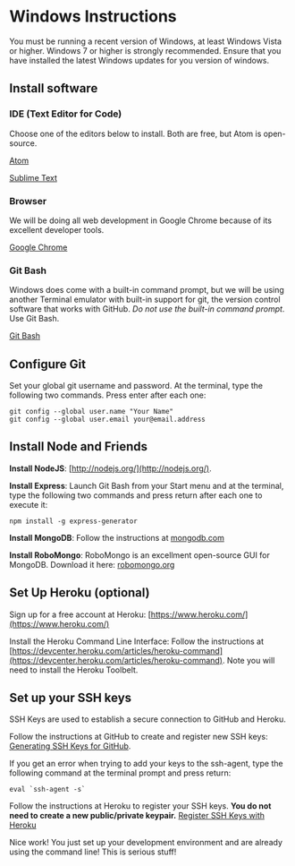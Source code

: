 Windows Instructions
====

You must be running a recent version of Windows, at least Windows Vista or higher. Windows 7 or higher is strongly recommended. Ensure that you have installed the latest Windows updates for you version of windows.

## Install software

### IDE (Text Editor for Code)
Choose one of the editors below to install.  Both are free, but Atom is open-source.

[Atom](https://atom.io)

[Sublime Text](http://www.sublimetext.com/)

### Browser
We will be doing all web development in Google Chrome because of its excellent developer tools.

[Google Chrome](https://www.google.com/intl/en-US/chrome/browser/)

### Git Bash

Windows does come with a built-in command prompt, but we will be using another Terminal emulator with built-in support for git, the version control software that works with GitHub. *Do not use the built-in command prompt*. Use Git Bash.

[Git Bash](http://msysgit.github.io/)

## Configure Git

Set your global git username and password. At the terminal, type the following two commands. Press enter after each one:

	git config --global user.name "Your Name"
	git config --global user.email your@email.address

## Install Node and Friends

**Install NodeJS**: [http://nodejs.org/](http://nodejs.org/).

**Install Express**:  Launch Git Bash from your Start menu and at the terminal, type the following two commands and press return after each one to execute it:

	npm install -g express-generator

**Install MongoDB**:  Follow the instructions at [mongodb.com](https://www.mongodb.com)

**Install RoboMongo**:  RoboMongo is an excellment open-source GUI for MongoDB.  Download it here: [robomongo.org](https://robomongo.org/download)

## Set Up Heroku (optional)

Sign up for a free account at Heroku: [https://www.heroku.com/](https://www.heroku.com/)

Install the Heroku Command Line Interface: Follow the instructions at [https://devcenter.heroku.com/articles/heroku-command](https://devcenter.heroku.com/articles/heroku-command). Note you will need to install the Heroku Toolbelt.

## Set up your SSH keys

SSH Keys are used to establish a secure connection to GitHub and Heroku.

Follow the instructions at GitHub to create and register new SSH keys: [Generating SSH Keys for GitHub](https://help.github.com/articles/generating-ssh-keys).

If you get an error when trying to add your keys to the ssh-agent, type the following command at the terminal prompt and press return:

	eval `ssh-agent -s`

Follow the instructions at Heroku to register your SSH keys. **You do not need to create a new public/private keypair.** [Register SSH Keys with Heroku](https://devcenter.heroku.com/articles/keys)

Nice work! You just set up your development environment and are already using the command line! This is serious stuff!
